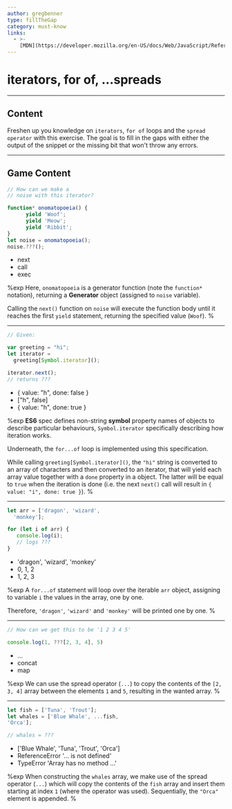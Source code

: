 ```yaml
---
author: gregbenner
type: fillTheGap
category: must-know
links:
  - >-
    [MDN](https://developer.mozilla.org/en-US/docs/Web/JavaScript/Reference/Operators/Destructuring_assignment#Array_destructuring){website}
---
```


# iterators, for of, ...spreads


---

## Content

Freshen up you knowledge on `iterators`, `for of` loops and the `spread operator` with this exercise.
The goal is to fill in the gaps with either the output of the snippet or the missing bit that won't throw any errors.


---

## Game Content

```javascript
// How can we make a
// noise with this iterator?

function* onomatopoeia() {
      yield 'Woof';
      yield 'Meow';
      yield 'Ribbit';
}
let noise = onomatopoeia();
noise.???();
```

- next
- call
- exec

%exp
Here, `onomatopoeia` is a generator function (note the `function*` notation), returning a **Generator** object (assigned to `noise` variable).

Calling the `next()` function on `noise` will execute the function body until it reaches the first `yield` statement, returning the specified value (`Woof`).
%

---

```javascript
// Given:

var greeting = "hi";
let iterator =
  greeting[Symbol.iterator]();

iterator.next();
// returns ???

```

- { value: "h", done: false }
- ["h", false]
- { value: "h", done: true }

%exp
**ES6** spec defines non-string **symbol** property names of objects to describe particular behaviours, `Symbol.iterator` specifically describing how iteration works.

Underneath, the `for...of` loop is implemented using this specification.

While calling `greeting[Symbol.iterator]()`, the `"hi"` string is converted to an array of characters and then converted to an iterator, that will yield each array value together with a `done` property in a object. The latter will be equal to `true` when the iteration is done (i.e. the next `next()` call will result in `{ value: "i", done: true }`).
%

---

```javascript
let arr = ['dragon', 'wizard',
  'monkey'];

for (let i of arr) {
   console.log(i);
   // logs ???
}

```

- 'dragon', 'wizard', 'monkey'
- 0, 1, 2
- 1, 2, 3

%exp
A `for...of` statement will loop over the iterable `arr` object, assigning to variable `i` the values in the array, one by one.

Therefore, `'dragon'`, `'wizard'` and `'monkey'` will be printed one by one.
%

---

```javascript
// How can we get this to be '1 2 3 4 5'

console.log(1, ???[2, 3, 4], 5)
```

- ...
- concat
- map

%exp
We can use the spread operator (`...`) to copy the contents of the `[2, 3, 4]` array between the elements `1` and `5`, resulting in the wanted array.
%

---

```javascript
let fish = ['Tuna', 'Trout'];
let whales = ['Blue Whale', ...fish,
'Orca'];

// whales = ???
```

- ['Blue Whale', 'Tuna', 'Trout', 'Orca']
- ReferenceError '... is not defined'
- TypeError 'Array has no method ...'

%exp
When constructing the `whales` array, we make use of the spread operator (`...`) which will copy the contents of the `fish` array and insert them starting at index `1` (where the operator was used). Sequentially, the `"Orca"` element is appended.
%
 
